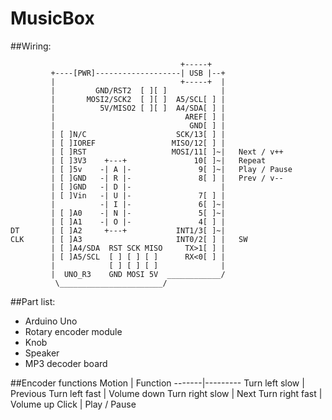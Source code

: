 # MusicBox
##Wiring:

                                          +-----+
             +----[PWR]-------------------| USB |--+
             |                            +-----+  |
             |         GND/RST2  [ ][ ]            |
             |       MOSI2/SCK2  [ ][ ]  A5/SCL[ ] |   
             |          5V/MISO2 [ ][ ]  A4/SDA[ ] |    
             |                             AREF[ ] |
             |                              GND[ ] |
             | [ ]N/C                    SCK/13[ ] |   
             | [ ]IOREF                 MISO/12[ ] |   
             | [ ]RST                   MOSI/11[ ]~|   Next / v++
             | [ ]3V3    +---+               10[ ]~|   Repeat
             | [ ]5v    -| A |-               9[ ]~|   Play / Pause
             | [ ]GND   -| R |-               8[ ] |   Prev / v--
             | [ ]GND   -| D |-                    |
             | [ ]Vin   -| U |-               7[ ] |   
             |          -| I |-               6[ ]~|   
             | [ ]A0    -| N |-               5[ ]~|   
             | [ ]A1    -| O |-               4[ ] |   
    DT       | [ ]A2     +---+           INT1/3[ ]~|   
    CLK      | [ ]A3                     INT0/2[ ] |   SW 
             | [ ]A4/SDA  RST SCK MISO     TX>1[ ] |   
             | [ ]A5/SCL  [ ] [ ] [ ]      RX<0[ ] |   
             |            [ ] [ ] [ ]              |
             |  UNO_R3    GND MOSI 5V  ____________/
              \_______________________/

##Part list:
* Arduino Uno
* Rotary encoder module
* Knob
* Speaker
* MP3 decoder board

##Encoder functions
Motion | Function
-------|---------
Turn left slow | Previous
Turn left fast | Volume down
Turn right slow | Next
Turn right fast | Volume up
Click | Play / Pause
